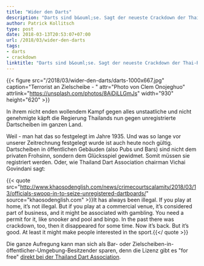 ```yaml
---
title: "Wider den Darts"
description: "Darts sind b&ouml;se. Sagt der neueste Crackdown der Thai-Regierung."
author: Patrick Kollitsch
type: post
date: 2018-03-13T20:53:07+07:00
url: /2018/03/wider-den-darts
tags:
- darts
- crackdown
linktitle: "Darts sind b&ouml;se. Sagt der neueste Crackdown der Thai-Regierung."
---
```


{{< figure src="/2018/03/wider-den-darts/darts-1000x667.jpg" caption="Terrorist an Zielscheibe - " attr="Photo von Clem Onojeghuo" attrlink="https://unsplash.com/photos/8AiDiLLGmJs" width="930" height="620" >}}

In ihrem nicht enden wollendem Kampf gegen alles unstaatliche und nicht genehmigte k&auml;pft die Regierung Thailands nun gegen unregistrierte Dartscheiben im ganzen Land. 

Weil - man hat das so festgelegt im Jahre 1935. Und was so lange vor unserer Zeitrechnung festgelegt wurde ist auch heute noch g&uuml;ltig. Dartscheiben in &ouml;ffentlichen Geb&auml;uden (also Pubs und Bars) sind nicht dem privaten Frohsinn, sondern dem Gl&uuml;cksspiel gewidmet. Somit m&uuml;ssen sie registriert werden. Oder, wie Thailand Dart Association chairman Vichai Govindani sagt:

{{< quote src="http://www.khaosodenglish.com/news/crimecourtscalamity/2018/03/13/officials-swoop-in-to-seize-unregistered-dartboards/" source="khaosodenglish.com" >}}It has always been illegal. If you play at home, it’s not illegal. But if you play at a commercial venue, it’s considered part of business, and it might be associated with gambling. You need a permit for it, like snooker and pool and bingo. In the past there was crackdown, too, then it disappeared for some time. Now it’s back. But it’s good. At least it might make people interested in the sport.{{</ quote >}}

Die ganze Aufregung kann man sich als Bar- oder Zielscheiben-in-&ouml;ffentlicher-Umgebung-Besitzender sparen, denn die Lizenz gibt es "for free" <a href="https://www.facebook.com/TDA.Darts/posts/1739081476114365">direkt bei der Thailand Dart Association</a>. 
